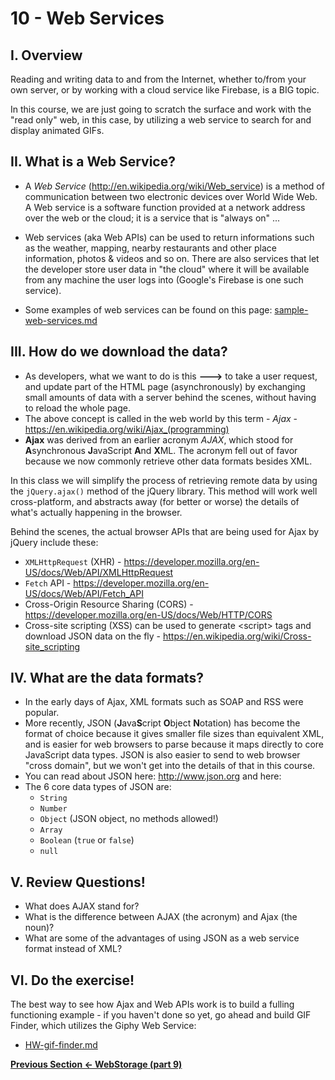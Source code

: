 # 10 - Web Services

## I. Overview
Reading and writing data to and from the Internet, whether to/from your own server, or by working with a cloud service like Firebase, is a BIG topic.

In this course, we are just going to scratch the surface and work with the "read only" web, in this case, by utilizing a web service to search for and display animated GIFs.

## II. What is a Web Service?

- A *Web Service* (http://en.wikipedia.org/wiki/Web_service) is a method of communication between two electronic devices over World Wide Web. A Web service is a software function provided at a network address over the web or the cloud; it is a service that is "always on" ...

- Web services (aka Web APIs) can be used to return informations such as the weather, mapping, nearby restaurants and other place information, photos & videos and so on. There are also services that let the developer store user data in "the cloud" where it will be available from any machine the user logs into (Google's Firebase is one such service). 

- Some examples of web services can be found on this page: [sample-web-services.md](../projects/_supporting-files/sample-web-services.md)


## III. How do we download the data?

- As developers, what we want to do is this **--->** to take a user request, and update part of the HTML page (asynchronously) by exchanging small amounts of data with a server behind the scenes, without having to reload the whole page.
- The above concept is called in the web world by this term - *Ajax* - https://en.wikipedia.org/wiki/Ajax_(programming)
- **Ajax** was derived from an earlier acronym *AJAX*, which stood for **A**synchronous **J**avaScript **A**nd **X**ML. The acronym fell out of favor because we now commonly retrieve other data formats besides XML.  

In this class we will simplify the process of retrieving remote data by using the `jQuery.ajax()` method of the jQuery library. This method will work well cross-platform, and abstracts away (for better or worse) the details of what's actually happening in the browser.

Behind the scenes, the actual browser APIs that are being used for Ajax by jQuery include these:

- `XMLHttpRequest` (XHR) - https://developer.mozilla.org/en-US/docs/Web/API/XMLHttpRequest
- `Fetch` API - https://developer.mozilla.org/en-US/docs/Web/API/Fetch_API
- Cross-Origin Resource Sharing (CORS) - https://developer.mozilla.org/en-US/docs/Web/HTTP/CORS
- Cross-site scripting (XSS) can be used to generate &lt;script> tags and download JSON data on the fly - https://en.wikipedia.org/wiki/Cross-site_scripting


## IV. What are the data formats?
- In the early days of Ajax, XML formats such as SOAP and RSS were popular.
- More recently, JSON (**J**ava**S**cript **O**bject **N**otation) has become the format of choice because it gives smaller file sizes than equivalent XML, and is easier for web browsers to parse because it maps directly to core JavaScript data types. JSON is also easier to send to web browser "cross domain", but we won't get into the details of that in this course.
- You can read about JSON here: http://www.json.org and here: 
- The 6 core data types of JSON are:
    - `String`
    - `Number`
    - `Object` (JSON object, no methods allowed!)
    - `Array`
    - `Boolean` (`true` or `false`)
    - `null`


## V. Review Questions!
- What does AJAX stand for?
- What is the difference between AJAX (the acronym) and Ajax (the noun)?
- What are some of the advantages of using JSON as a web service format instead of XML?

## VI. Do the exercise!
The best way to see how Ajax and Web APIs work is to build a fulling functioning example - if you haven't done so yet, go ahead and build GIF Finder, which utilizes the Giphy Web Service:

- [HW-gif-finder.md](./HW-gif-finder.md)




**[Previous Section <- WebStorage (part 9)](web-apps-9.md)**

